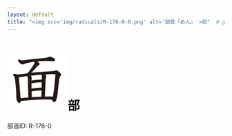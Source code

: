```yaml
---
layout: default
title: "<img src='img/radicals/R-176-0-0.png' alt='部首「めん」'>部"  # glyphをタイトルに使用
---
```


# <img src='img/radicals/R-176-0-0.png' alt='部首「めん」'>部
部首ID: R-176-0

